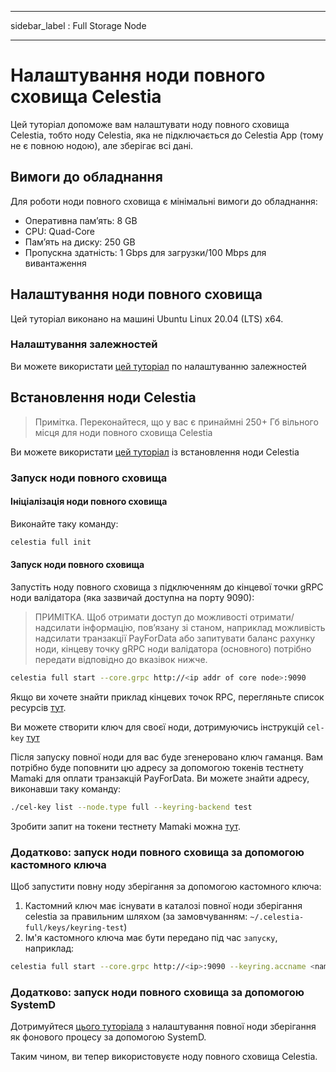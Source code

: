 - - -
sidebar_label : Full Storage Node
- - -

# Налаштування ноди повного сховища Celestia

Цей туторіал допоможе вам налаштувати ноду повного сховища Celestia, тобто ноду Celestia, яка не підключається до Celestia App (тому не є повною нодою), але зберігає всі дані.

## Вимоги до обладнання

Для роботи ноди повного сховища є мінімальні вимоги до обладнання:

* Оперативна пам’ять: 8 GB
* CPU: Quad-Core
* Пам’ять на диску: 250 GB
* Пропускна здатність: 1 Gbps для загрузки/100 Mbps для вивантаження

## Налаштування ноди повного сховища

Цей туторіал виконано на машині Ubuntu Linux 20.04 (LTS) x64.

### Налаштування залежностей

Ви можете використати [цей туторіал](../developers/environment.md) по налаштуванню залежностей

## Встановлення ноди Celestia

> Примітка. Переконайтеся, що у вас є принаймні 250+ Гб вільного місця для ноди повного сховища Celestia

Ви можете використати [цей туторіал](../developers/celestia-node.md) із встановлення ноди Celestia

### Запуск ноди повного сховища

#### Ініціалізація ноди повного сховища

Виконайте таку команду:

```sh
celestia full init
```

#### Запуск ноди повного сховища

Запустіть ноду повного сховища з підключенням до кінцевої точки gRPC ноди валідатора (яка зазвичай доступна на порту 9090):

> ПРИМІТКА. Щоб отримати доступ до можливості отримати/надсилати інформацію, пов’язану зі станом, наприклад можливість надсилати транзакції PayForData або запитувати баланс рахунку ноди, кінцеву точку gRPC ноди валідатора (основного) потрібно передати відповідно до вказівок нижче.

```sh
celestia full start --core.grpc http://<ip addr of core node>:9090
```

Якщо ви хочете знайти приклад кінцевих точок RPC, перегляньте список ресурсів [тут](./mamaki-testnet.md#rpc-endpoints).

Ви можете створити ключ для своєї ноди, дотримуючись інструкцій `cel-key` [тут](./keys.md)

Після запуску повної ноди для вас буде згенеровано ключ гаманця. Вам потрібно буде поповнити цю адресу за допомогою токенів тестнету Mamaki для оплати транзакцій PayForData. Ви можете знайти адресу, виконавши таку команду:

```sh
./cel-key list --node.type full --keyring-backend test
```

Зробити запит на токени тестнету Mamaki можна [тут](./mamaki-testnet.md#mamaki-testnet-faucet).

### Додатково: запуск ноди повного сховища за допомогою кастомного ключа

Щоб запустити повну ноду зберігання за допомогою кастомного ключа:

1. Кастомний ключ має існувати в каталозі повної ноди зберігання celestia за правильним шляхом (за замовчуванням: `~/.celestia-full/keys/keyring-test`)
2. Ім'я кастомного ключа має бути передано під час `запуску`, наприклад:

```sh
celestia full start --core.grpc http://<ip>:9090 --keyring.accname <name_of_custom_key>
```

### Додатково: запуск ноди повного сховища за допомогою SystemD

Дотримуйтеся [цього туторіала](./systemd.md#celestia-full-storage-node) з налаштування повної ноди зберігання як фонового процесу за допомогою SystemD.

Таким чином, ви тепер використовуєте ноду повного сховища Celestia.
